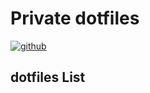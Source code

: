 # Private dotfiles
[![github](https://github.com/winky/dotfiles/workflows/CI/badge.svg)](https://github.com/winky/dotfiles/workflows/CI/)

## dotfiles List
